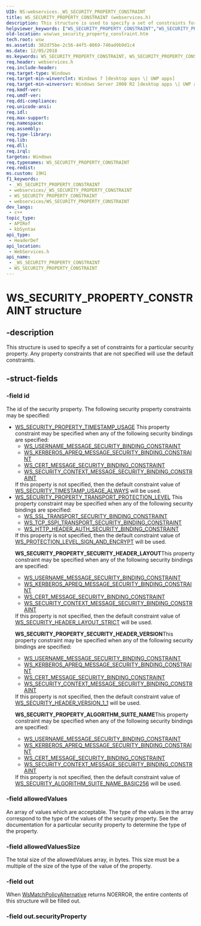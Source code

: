 ```yaml
---
UID: NS:webservices._WS_SECURITY_PROPERTY_CONSTRAINT
title: WS_SECURITY_PROPERTY_CONSTRAINT (webservices.h)
description: This structure is used to specify a set of constraints for a particular security property. Any property constraints that are not specified will use the default constraints.
helpviewer_keywords: ["WS_SECURITY_PROPERTY_CONSTRAINT","WS_SECURITY_PROPERTY_CONSTRAINT structure [Web Services for Windows]","webservices/WS_SECURITY_PROPERTY_CONSTRAINT","wsw.ws_security_property_constraint"]
old-location: wsw\ws_security_property_constraint.htm
tech.root: wsw
ms.assetid: 382d75be-2c56-44f5-8069-740ad9b9d1c4
ms.date: 12/05/2018
ms.keywords: WS_SECURITY_PROPERTY_CONSTRAINT, WS_SECURITY_PROPERTY_CONSTRAINT structure [Web Services for Windows], webservices/WS_SECURITY_PROPERTY_CONSTRAINT, wsw.ws_security_property_constraint
req.header: webservices.h
req.include-header: 
req.target-type: Windows
req.target-min-winverclnt: Windows 7 [desktop apps \| UWP apps]
req.target-min-winversvr: Windows Server 2008 R2 [desktop apps \| UWP apps]
req.kmdf-ver: 
req.umdf-ver: 
req.ddi-compliance: 
req.unicode-ansi: 
req.idl: 
req.max-support: 
req.namespace: 
req.assembly: 
req.type-library: 
req.lib: 
req.dll: 
req.irql: 
targetos: Windows
req.typenames: WS_SECURITY_PROPERTY_CONSTRAINT
req.redist: 
ms.custom: 19H1
f1_keywords:
 - _WS_SECURITY_PROPERTY_CONSTRAINT
 - webservices/_WS_SECURITY_PROPERTY_CONSTRAINT
 - WS_SECURITY_PROPERTY_CONSTRAINT
 - webservices/WS_SECURITY_PROPERTY_CONSTRAINT
dev_langs:
 - c++
topic_type:
 - APIRef
 - kbSyntax
api_type:
 - HeaderDef
api_location:
 - WebServices.h
api_name:
 - _WS_SECURITY_PROPERTY_CONSTRAINT
 - WS_SECURITY_PROPERTY_CONSTRAINT
---
```


# WS_SECURITY_PROPERTY_CONSTRAINT structure


## -description

This structure is used to specify a set of constraints
                for a particular security property.
                Any property constraints that are not specified will use
                the default constraints.

## -struct-fields

### -field id

The id of the security property.  The following security
                    property constraints may be specified:
                

<ul>
<li>
<a href="/windows/desktop/api/webservices/ne-webservices-ws_security_property_id">WS_SECURITY_PROPERTY_TIMESTAMP_USAGE</a>
This property constraint may be specified when any 
                        of the following security bindings are specified:
                    

<ul>
<li>
<a href="/windows/win32/api/webservices/ns-webservices-ws_username_message_security_binding_constraint">WS_USERNAME_MESSAGE_SECURITY_BINDING_CONSTRAINT</a>
</li>
<li>
<a href="/windows/win32/api/webservices/ns-webservices-ws_kerberos_apreq_message_security_binding_constraint">WS_KERBEROS_APREQ_MESSAGE_SECURITY_BINDING_CONSTRAINT</a>
</li>
<li>
<a href="/windows/win32/api/webservices/ns-webservices-ws_cert_message_security_binding_constraint">WS_CERT_MESSAGE_SECURITY_BINDING_CONSTRAINT</a>
</li>
<li>
<a href="/windows/win32/api/webservices/ns-webservices-ws_security_context_message_security_binding_constraint">WS_SECURITY_CONTEXT_MESSAGE_SECURITY_BINDING_CONSTRAINT</a>
</li>
</ul>
If this property is not specified, then the default constraint value
                        of <a href="/windows/desktop/api/webservices/ne-webservices-ws_security_timestamp_usage">WS_SECURITY_TIMESTAMP_USAGE_ALWAYS</a> will be used.
                    

</li>
<li>
<a href="/windows/desktop/api/webservices/ne-webservices-ws_security_property_id">WS_SECURITY_PROPERTY_TRANSPORT_PROTECTION_LEVEL</a>
This property constraint may be specified when any
                        of the following security bindings are specified:
                    

<ul>
<li>
<a href="/windows/win32/api/webservices/ns-webservices-ws_ssl_transport_security_binding_constraint">WS_SSL_TRANSPORT_SECURITY_BINDING_CONSTRAINT</a>
</li>
<li>
<a href="/windows/win32/api/webservices/ns-webservices-ws_tcp_sspi_transport_security_binding_constraint">WS_TCP_SSPI_TRANSPORT_SECURITY_BINDING_CONSTRAINT</a>
</li>
<li>
<a href="/windows/win32/api/webservices/ns-webservices-ws_http_header_auth_security_binding_constraint">WS_HTTP_HEADER_AUTH_SECURITY_BINDING_CONSTRAINT</a>
</li>
</ul>
If this property is not specified, then the default constraint value
                        of <a href="/windows/desktop/api/webservices/ne-webservices-ws_protection_level">WS_PROTECTION_LEVEL_SIGN_AND_ENCRYPT</a> will be used.
                    
<b>WS_SECURITY_PROPERTY_SECURITY_HEADER_LAYOUT</b>This property constraint may be specified when any
                        of the following security bindings are specified:
                    

<ul>
<li>
<a href="/windows/win32/api/webservices/ns-webservices-ws_username_message_security_binding_constraint">WS_USERNAME_MESSAGE_SECURITY_BINDING_CONSTRAINT</a>
</li>
<li>
<a href="/windows/win32/api/webservices/ns-webservices-ws_kerberos_apreq_message_security_binding_constraint">WS_KERBEROS_APREQ_MESSAGE_SECURITY_BINDING_CONSTRAINT</a>
</li>
<li>
<a href="/windows/win32/api/webservices/ns-webservices-ws_cert_message_security_binding_constraint">WS_CERT_MESSAGE_SECURITY_BINDING_CONSTRAINT</a>
</li>
<li>
<a href="/windows/win32/api/webservices/ns-webservices-ws_security_context_message_security_binding_constraint">WS_SECURITY_CONTEXT_MESSAGE_SECURITY_BINDING_CONSTRAINT</a>
</li>
</ul>
If this property is not specified, then the default constraint value
                        of <a href="/windows/desktop/api/webservices/ne-webservices-ws_security_header_layout">WS_SECURITY_HEADER_LAYOUT_STRICT</a> will be used.
                    
<b>WS_SECURITY_PROPERTY_SECURITY_HEADER_VERSION</b>This property constraint may be specified when any
                        of the following security bindings are specified:
                    

<ul>
<li>
<a href="/windows/win32/api/webservices/ns-webservices-ws_username_message_security_binding_constraint">WS_USERNAME_MESSAGE_SECURITY_BINDING_CONSTRAINT</a>
</li>
<li>
<a href="/windows/win32/api/webservices/ns-webservices-ws_kerberos_apreq_message_security_binding_constraint">WS_KERBEROS_APREQ_MESSAGE_SECURITY_BINDING_CONSTRAINT</a>
</li>
<li>
<a href="/windows/win32/api/webservices/ns-webservices-ws_cert_message_security_binding_constraint">WS_CERT_MESSAGE_SECURITY_BINDING_CONSTRAINT</a>
</li>
<li>
<a href="/windows/win32/api/webservices/ns-webservices-ws_security_context_message_security_binding_constraint">WS_SECURITY_CONTEXT_MESSAGE_SECURITY_BINDING_CONSTRAINT</a>
</li>
</ul>
If this property is not specified, then the default constraint value
                        of <a href="/windows/desktop/api/webservices/ne-webservices-ws_security_header_version">WS_SECURITY_HEADER_VERSION_1_1</a> will be used.
                    
<b>WS_SECURITY_PROPERTY_ALGORITHM_SUITE_NAME</b>This property constraint may be specified when any
                    of the following security bindings are specified:
                  

<ul>
<li>
<a href="/windows/win32/api/webservices/ns-webservices-ws_username_message_security_binding_constraint">WS_USERNAME_MESSAGE_SECURITY_BINDING_CONSTRAINT</a>
</li>
<li>
<a href="/windows/win32/api/webservices/ns-webservices-ws_kerberos_apreq_message_security_binding_constraint">WS_KERBEROS_APREQ_MESSAGE_SECURITY_BINDING_CONSTRAINT</a>
</li>
<li>
<a href="/windows/win32/api/webservices/ns-webservices-ws_cert_message_security_binding_constraint">WS_CERT_MESSAGE_SECURITY_BINDING_CONSTRAINT</a>
</li>
<li>
<a href="/windows/win32/api/webservices/ns-webservices-ws_security_context_message_security_binding_constraint">WS_SECURITY_CONTEXT_MESSAGE_SECURITY_BINDING_CONSTRAINT</a>
</li>
</ul>
If this property is not specified, then the default constraint value
                    of <a href="/windows/desktop/api/webservices/ne-webservices-ws_security_algorithm_suite_name">WS_SECURITY_ALGORITHM_SUITE_NAME_BASIC256</a> will be used.
                  

</li>
</ul>

### -field allowedValues

An array of values which are acceptable.  The type of
                    the values in the array correspond to the type of the values
                    of the security property.  See the documentation for
                    a particular security property to determine the type of the
                    property.

### -field allowedValuesSize

The total size of the allowedValues array, in bytes.  This
                    size must be a multiple of the size of the type of the value
                    of the property.

### -field out

When <a href="/windows/desktop/api/webservices/nf-webservices-wsmatchpolicyalternative">WsMatchPolicyAlternative</a> returns NOERROR, the
                    entire contents of this structure will be filled out.

### -field out.securityProperty

